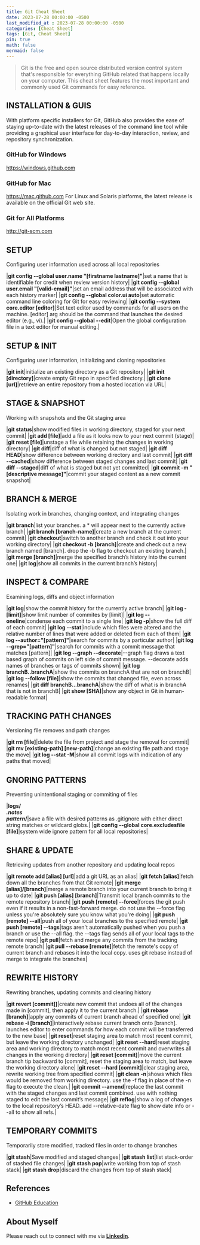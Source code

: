 ```yaml
---
title: Git Cheat Sheet
date: 2023-07-28 00:00:00 -0500
last_modified_at : 2023-07-28 00:00:00 -0500
categories: [Cheat Sheet]
tags: [Git, Cheat Sheet]
pin: true
math: false
mermaid: false
---
```


> Git is the free and open source distributed version control system that's responsible for everything GitHub related that happens locally on your computer. This cheat sheet features the most important and commonly used Git commands for easy reference.

## INSTALLATION & GUIS
With platform specific installers for Git, GitHub also provides the ease of staying up-to-date with the latest releases of the command line tool while providing a graphical user interface for day-to-day interaction, review, and repository synchronization.

### GitHub for Windows
https://windows.github.com

### GitHub for Mac
https://mac.github.com
For Linux and Solaris platforms, the latest release is available on the official Git web site.

### Git for All Platforms
http://git-scm.com

## SETUP
Configuring user information used across all local repositories

|**git config --global user.name "[firstname lastname]"**|set a name that is identifiable for credit when review version history|
|**git config --global user.email "[valid-email]"**|set an email address that will be associated with each history marker|
|**git config --global color.ui auto**|set automatic command line coloring for Git for easy reviewing|
|**git config --system core.editor [editor]**|Set text editor used by commands for all users on the machine. [editor] arg should be the command that launches the desired editor (e.g., vi).|
|**git config --global --edit**|Open the global configuration file in a text editor for manual editing.|

## SETUP & INIT
Configuring user information, initializing and cloning repositories

|**git init**|initialize an existing directory as a Git repository|
|**git init [directory]**|create empty Git repo in specified directory.|
|**git clone [url]**|retrieve an entire repository from a hosted location via URL|

## STAGE & SNAPSHOT
Working with snapshots and the Git staging area

|**git status**|show modified files in working directory, staged for your next commit|
|**git add [file]**|add a file as it looks now to your next commit (stage)|
|**git reset [file]**|unstage a file while retaining the changes in working directory|
|**git diff**|diff of what is changed but not staged|
|**git diff HEAD**|show difference between working directory and last commit|
|**git diff --cached**|show difference between staged changes and last commit|
|**git diff --staged**|diff of what is staged but not yet committed|
|**git commit -m "[descriptive message]"**|commit your staged content as a new commit snapshot|

## BRANCH & MERGE
Isolating work in branches, changing context, and integrating changes

|**git branch**|list your branches. a * will appear next to the currently active branch|
|**git branch [branch-name]**|create a new branch at the current commit|
|**git checkout**|switch to another branch and check it out into your working directory|
|**git checkout -b [branch]**|create and check out a new branch named [branch]. drop the -b flag to checkout an existing branch.|
|**git merge [branch]**|merge the specified branch’s history into the current one|
|**git log**|show all commits in the current branch’s history|

## INSPECT & COMPARE
Examining logs, diffs and object information

|**git log**|show the commit history for the currently active branch|
|**git log -[limit]**|show limit number of commites by [limit]|
|**git log --oneline**|condense each commit to a single line|
|**git log -p**|show the full diff of each commit|
|**git log --stat**|include which files were altered and the relative number of lines that were added or deleted from each of them|
|**git log --author="[pattern]"**|search for commits by a particular author|
|**git log --grep="[pattern]"**|search for commits with a commit message that matches [pattern]|
|**git log --graph --decorate**|--graph flag draws a text based graph of commits on left side of commit message. --decorate adds names of branches or tags of commits shown|
|**git log branchB..branchA**|show the commits on branchA that are not on branchB|
|**git log --follow [file]**|show the commits that changed file, even across renames|
|**git diff branchB...branchA**|show the diff of what is in branchA that is not in branchB|
|**git show [SHA]**|show any object in Git in human-readable format|

## TRACKING PATH CHANGES
Versioning file removes and path changes

|**git rm [file]**|delete the file from project and stage the removal for commit|
|**git mv [existing-path] [new-path]**|change an existing file path and stage the move|
|**git log --stat -M**|show all commit logs with indication of any paths that moved|

## GNORING PATTERNS
Preventing unintentional staging or commiting of files

|**logs/<br>*.notes<br>pattern*/**|save a file with desired patterns as .gitignore with either direct string matches or wildcard globs.|
|**git config --global core.excludesfile [file]**|system wide ignore pattern for all local repositories|

## SHARE & UPDATE
Retrieving updates from another repository and updating local repos

|**git remote add [alias] [url]**|add a git URL as an alias|
|**git fetch [alias]**|fetch down all the branches from that Git remote|
|**git merge [alias]/[branch]**|merge a remote branch into your current branch to bring it up to date|
|**git push [alias] [branch]**|Transmit local branch commits to the remote repository branch|
|**git push [remote] --force**|forces the git push even if it results in a non-fast-forward merge. do not use the --force flag unless you're absolutely sure you know what you're doing|
|**git push [remote] --all**|push all of your local branches to the specified remote|
|**git push [remote] --tags**|tags aren't automatically pushed when you push a branch or use the --all flag. the --tags flag sends all of your local tags to the remote repo|
|**git pull**|fetch and merge any commits from the tracking remote branch|
|**git pull --rebase [remote]**|fetch the remote's copy of current branch and rebases it into the local copy. uses git rebase instead of merge to integrate the branches|

## REWRITE HISTORY
Rewriting branches, updating commits and clearing history

|**git revert [commit]]**|create new commit that undoes all of the changes made in [commit], then apply it to the current branch.|
|**git rebase [branch]**|apply any commits of current branch ahead of specified one|
|**git rebase -i [branch]**|interactively rebase current branch onto [branch]. launches editor to enter commands for how each commit will be transferred to the new base|
|**git reset**|reset staging area to match most recent commit, but leave the working directory unchanged|
|**git reset --hard**|reset staging area and working directory to match most recent commit and overwrites all changes in the working directory|
|**git reset [commit]**|move the current branch tip backward to [commit], reset the staging area to match, but leave the working directory alone|
|**git reset --hard [commit]**|clear staging area, rewrite working tree from specified commit|
|**git clean -n**|shows which files would be removed from working directory. use the -f flag in place of the -n flag to execute the clean.|
|**git commit --amend**|replace the last commit with the staged changes and last commit combined. use with nothing staged to edit the last commit’s message|
|**git reflog**|show a log of changes to the local repository’s HEAD. add --relative-date flag to show date info or --all to show all refs.|

## TEMPORARY COMMITS
Temporarily store modified, tracked files in order to change branches

|**git stash**|Save modified and staged changes|
|**git stash list**|list stack-order of stashed file changes|
|**git stash pop**|write working from top of stash stack|
|**git stash drop**|discard the changes from top of stash stack|

## References
- [GitHub Education](https://education.github.com/git-cheat-sheet-education.pdf)


## About Myself

Please reach out to connect with me via [**Linkedin**](https://www.linkedin.com/in/jasonlws).